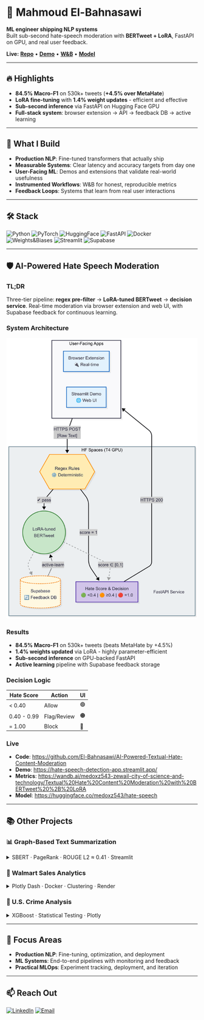 # 👋 Mahmoud El-Bahnasawi

**ML engineer shipping NLP systems**  
Built sub-second hate-speech moderation with **BERTweet + LoRA**, FastAPI on GPU, and real user feedback.

**Live:** **[Repo](https://github.com/El-Bahnasawi/AI-Powered-Textual-Hate-Content-Moderation)** • **[Demo](https://hate-speech-detection-app.streamlit.app/)** • **[W&B](https://wandb.ai/medoxz543-zewail-city-of-science-and-technology/Textual%20Hate%20Content%20Moderation%20with%20BERTweet%20%2B%20LoRA?nw=nwusermedoxz543)** • **[Model](https://huggingface.co/medoxz543/hate-speech)**

---

## 🔥 Highlights

- **84.5% Macro-F1** on 530k+ tweets (**+4.5% over MetaHate**)
- **LoRA fine-tuning** with **1.4% weight updates** - efficient and effective
- **Sub-second inference** via FastAPI on Hugging Face GPU
- **Full-stack system**: browser extension → API → feedback DB → active learning

---

## 🚀 What I Build

- **Production NLP**: Fine-tuned transformers that actually ship
- **Measurable Systems**: Clear latency and accuracy targets from day one  
- **User-Facing ML**: Demos and extensions that validate real-world usefulness
- **Instrumented Workflows**: W&B for honest, reproducible metrics
- **Feedback Loops**: Systems that learn from real user interactions

---

## 🛠️ Stack

![Python](https://img.shields.io/badge/Python-3776AB?style=for-the-badge&logo=python&logoColor=white)
![PyTorch](https://img.shields.io/badge/PyTorch-EE4C2C?style=for-the-badge&logo=pytorch&logoColor=white)
![HuggingFace](https://img.shields.io/badge/Hugging%20Face-FFD21E?style=for-the-badge&logo=huggingface&logoColor=black)
![FastAPI](https://img.shields.io/badge/FastAPI-009688?style=for-the-badge&logo=fastapi&logoColor=white)
![Docker](https://img.shields.io/badge/Docker-2496ED?style=for-the-badge&logo=docker&logoColor=white)
![Weights&Biases](https://img.shields.io/badge/Weights_&_Biases-FFBE00?style=for-the-badge&logo=weightsandbiases&logoColor=black)
![Streamlit](https://img.shields.io/badge/Streamlit-FF4B4B?style=for-the-badge&logo=streamlit&logoColor=white)
![Supabase](https://img.shields.io/badge/Supabase-3ECF8E?style=for-the-badge&logo=supabase&logoColor=white)

---

## 🛡️ AI-Powered Hate Speech Moderation

### TL;DR
Three-tier pipeline: **regex pre-filter** → **LoRA-tuned BERTweet** → **decision service**. Real-time moderation via browser extension and web UI, with Supabase feedback for continuous learning.

### System Architecture
![Hate Speech Moderation System](0.png)

### Results
- **84.5% Macro-F1** on 530k+ tweets (beats MetaHate by +4.5%)
- **1.4% weights updated** via LoRA - highly parameter-efficient
- **Sub-second inference** on GPU-backed FastAPI
- **Active learning** pipeline with Supabase feedback storage

### Decision Logic
| Hate Score | Action | UI |
|------------|--------|-----|
| < 0.40 | Allow | 🟢 |
| 0.40 - 0.99 | Flag/Review | 🟠 |
| = 1.00 | Block | 🔴 |

### Live
- **Code**: https://github.com/El-Bahnasawi/AI-Powered-Textual-Hate-Content-Moderation  
- **Demo**: https://hate-speech-detection-app.streamlit.app/
- **Metrics**: https://wandb.ai/medoxz543-zewail-city-of-science-and-technology/Textual%20Hate%20Content%20Moderation%20with%20BERTweet%20%2B%20LoRA
- **Model**: https://huggingface.co/medoxz543/hate-speech

---

## 📚 Other Projects

### 📊 Graph-Based Text Summarization
<details>
<summary>SBERT · PageRank · ROUGE L2 ≈ 0.41 · Streamlit</summary>

- Semantic graph summarization with SBERT + PageRank
- **ROUGE L2 ≈ 0.41** on CNN/DailyMail
- **~0.04s/article** inference, interactive visualization

**Repo**: https://github.com/El-Bahnasawi/Graph-Based-Text-Summarization  
**Demo**: https://graph-based-text-summarization.streamlit.app/
</details>

### 🎯 Walmart Sales Analytics  
<details>
<summary>Plotly Dash · Docker · Clustering · Render</summary>

- Multi-tab dashboard for 45 stores × 98 departments
- Store segmentation (4 tiers) and holiday impact analysis
- Dockerized deployment on Render

**Repo**: https://github.com/El-Bahnasawi/Walmart-Dataset-Analysis  
**Live**: https://walmart-dataset-analysis.onrender.com/
</details>

### 🔬 U.S. Crime Analysis
<details>
<summary>XGBoost · Statistical Testing · Plotly</summary>

- 30-year trend analysis and policy impact assessment
- Recidivism prediction (98-100% accuracy) with interpretable features

**Repo**: https://github.com/El-Bahnasawi/Analyzing-U.S.-Crime-Data
</details>

---

## 🎯 Focus Areas

- **Production NLP**: Fine-tuning, optimization, and deployment
- **ML Systems**: End-to-end pipelines with monitoring and feedback
- **Practical MLOps**: Experiment tracking, deployment, and iteration

---

## 📫 Reach Out

[![LinkedIn](https://img.shields.io/badge/LinkedIn-0077B5?style=for-the-badge&logo=linkedin&logoColor=white)](https://www.linkedin.com/in/mahmoud-elbahnasawi1/)
[![Email](https://img.shields.io/badge/Email-D14836?style=for-the-badge&logo=gmail&logoColor=white)](mailto:m.elbahnasawi.ai@gmail.com)
